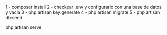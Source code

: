 1 - composer install
2 - checkear .env y configurarlo con una base de datos y vacia
3 - php artisan key:generate
4 - php artisan migrate
5 - php artisan db:seed

php artisan serve
